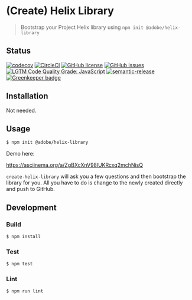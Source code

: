 # (Create) Helix Library

> Bootstrap your Project Helix library using `npm init @adobe/helix-library`

## Status
[![codecov](https://img.shields.io/codecov/c/github/adobe/helix-library.svg)](https://codecov.io/gh/adobe/helix-library)
[![CircleCI](https://img.shields.io/circleci/project/github/adobe/helix-library.svg)](https://circleci.com/gh/adobe/helix-library)
[![GitHub license](https://img.shields.io/github/license/adobe/helix-library.svg)](https://github.com/adobe/helix-library/blob/master/LICENSE.txt)
[![GitHub issues](https://img.shields.io/github/issues/adobe/helix-library.svg)](https://github.com/adobe/helix-library/issues)
[![LGTM Code Quality Grade: JavaScript](https://img.shields.io/lgtm/grade/javascript/g/adobe/helix-library.svg?logo=lgtm&logoWidth=18)](https://lgtm.com/projects/g/adobe/helix-library)
[![semantic-release](https://img.shields.io/badge/%20%20%F0%9F%93%A6%F0%9F%9A%80-semantic--release-e10079.svg)](https://github.com/semantic-release/semantic-release) [![Greenkeeper badge](https://badges.greenkeeper.io/adobe/helix-library.svg)](https://greenkeeper.io/)

## Installation

Not needed.

## Usage

```bash
$ npm init @adobe/helix-library
```

Demo here:

https://asciinema.org/a/ZgBXcXnV98lUKRcxq2mchNisQ

`create-helix-library` will ask you a few questions and then bootstrap the library for you. All you have to do is change to the newly created directly and push to GitHub.

## Development

### Build

```bash
$ npm install
```

### Test

```bash
$ npm test
```

### Lint

```bash
$ npm run lint
```
